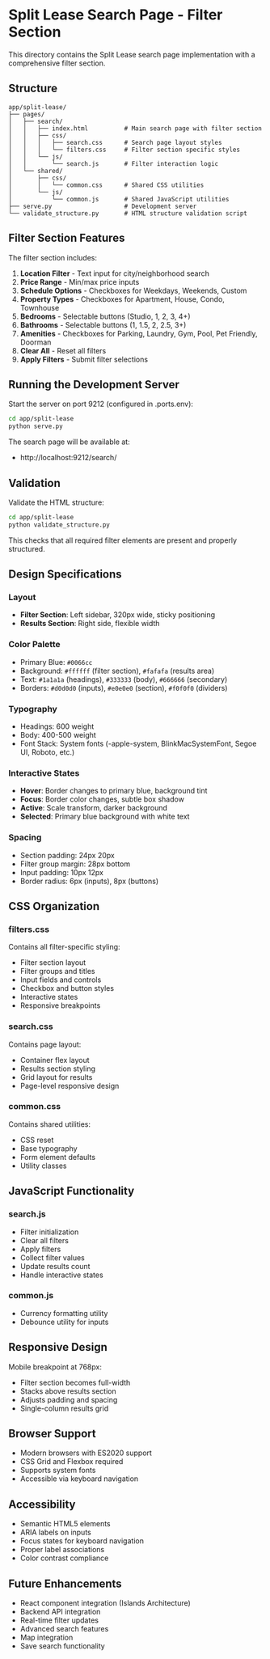 # Split Lease Search Page - Filter Section

This directory contains the Split Lease search page implementation with a comprehensive filter section.

## Structure

```
app/split-lease/
├── pages/
│   ├── search/
│   │   ├── index.html          # Main search page with filter section
│   │   ├── css/
│   │   │   ├── search.css      # Search page layout styles
│   │   │   └── filters.css     # Filter section specific styles
│   │   └── js/
│   │       └── search.js       # Filter interaction logic
│   └── shared/
│       ├── css/
│       │   └── common.css      # Shared CSS utilities
│       └── js/
│           └── common.js       # Shared JavaScript utilities
├── serve.py                    # Development server
└── validate_structure.py       # HTML structure validation script
```

## Filter Section Features

The filter section includes:

1. **Location Filter** - Text input for city/neighborhood search
2. **Price Range** - Min/max price inputs
3. **Schedule Options** - Checkboxes for Weekdays, Weekends, Custom
4. **Property Types** - Checkboxes for Apartment, House, Condo, Townhouse
5. **Bedrooms** - Selectable buttons (Studio, 1, 2, 3, 4+)
6. **Bathrooms** - Selectable buttons (1, 1.5, 2, 2.5, 3+)
7. **Amenities** - Checkboxes for Parking, Laundry, Gym, Pool, Pet Friendly, Doorman
8. **Clear All** - Reset all filters
9. **Apply Filters** - Submit filter selections

## Running the Development Server

Start the server on port 9212 (configured in .ports.env):

```bash
cd app/split-lease
python serve.py
```

The search page will be available at:
- http://localhost:9212/search/

## Validation

Validate the HTML structure:

```bash
cd app/split-lease
python validate_structure.py
```

This checks that all required filter elements are present and properly structured.

## Design Specifications

### Layout
- **Filter Section**: Left sidebar, 320px wide, sticky positioning
- **Results Section**: Right side, flexible width

### Color Palette
- Primary Blue: `#0066cc`
- Background: `#ffffff` (filter section), `#fafafa` (results area)
- Text: `#1a1a1a` (headings), `#333333` (body), `#666666` (secondary)
- Borders: `#d0d0d0` (inputs), `#e0e0e0` (section), `#f0f0f0` (dividers)

### Typography
- Headings: 600 weight
- Body: 400-500 weight
- Font Stack: System fonts (-apple-system, BlinkMacSystemFont, Segoe UI, Roboto, etc.)

### Interactive States
- **Hover**: Border changes to primary blue, background tint
- **Focus**: Border color changes, subtle box shadow
- **Active**: Scale transform, darker background
- **Selected**: Primary blue background with white text

### Spacing
- Section padding: 24px 20px
- Filter group margin: 28px bottom
- Input padding: 10px 12px
- Border radius: 6px (inputs), 8px (buttons)

## CSS Organization

### filters.css
Contains all filter-specific styling:
- Filter section layout
- Filter groups and titles
- Input fields and controls
- Checkbox and button styles
- Interactive states
- Responsive breakpoints

### search.css
Contains page layout:
- Container flex layout
- Results section styling
- Grid layout for results
- Page-level responsive design

### common.css
Contains shared utilities:
- CSS reset
- Base typography
- Form element defaults
- Utility classes

## JavaScript Functionality

### search.js
- Filter initialization
- Clear all filters
- Apply filters
- Collect filter values
- Update results count
- Handle interactive states

### common.js
- Currency formatting utility
- Debounce utility for inputs

## Responsive Design

Mobile breakpoint at 768px:
- Filter section becomes full-width
- Stacks above results section
- Adjusts padding and spacing
- Single-column results grid

## Browser Support

- Modern browsers with ES2020 support
- CSS Grid and Flexbox required
- Supports system fonts
- Accessible via keyboard navigation

## Accessibility

- Semantic HTML5 elements
- ARIA labels on inputs
- Focus states for keyboard navigation
- Proper label associations
- Color contrast compliance

## Future Enhancements

- React component integration (Islands Architecture)
- Backend API integration
- Real-time filter updates
- Advanced search features
- Map integration
- Save search functionality
